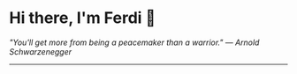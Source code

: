 <h1>Hi there, I'm Ferdi 👋</h1>

<p><em>
  "You'll get more from being a peacemaker than a warrior." — Arnold Schwarzenegger
</em></p>

---
